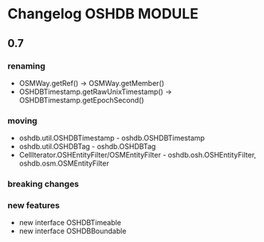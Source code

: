 Changelog OSHDB MODULE
======================

## 0.7

### renaming
 - OSMWay.getRef() -> OSMWay.getMember()
 - OSHDBTimestamp.getRawUnixTimestamp() -> OSHDBTimestamp.getEpochSecond()
 
### moving
 - oshdb.util.OSHDBTimestamp - oshdb.OSHDBTimestamp
 - oshdb.util.OSHDBTag - oshdb.OSHDBTag
 - CellIterator.OSHEntityFilter/OSMEntityFilter - oshdb.osh.OSHEntityFilter, oshdb.osm.OSMEntityFilter
 

### breaking changes

### new features
 - new interface OSHDBTimeable
 - new interface OSHDBBoundable

